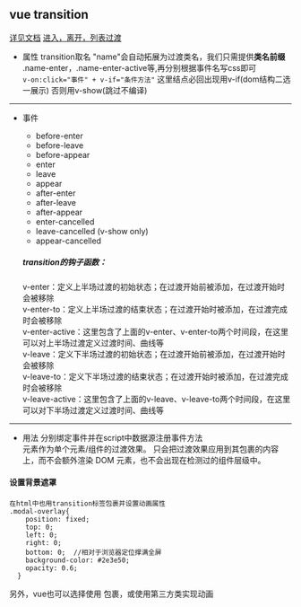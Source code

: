 ## vue transition

[详见文档](https://cn.vuejs.org/v2/api/#transition)
[进入，离开，列表过渡](https://cn.vuejs.org/v2/guide/transitions.html)
- 属性
  transition取名 "name"会自动拓展为过渡类名，我们只需提供**类名前缀** .name-enter，.name-enter-active等,再分别根据事件名写css即可       
 `v-on:click="事件" + v-if="条件方法"` 这里结点必回出现用v-if(dom结构二选一展示) 否则用v-show(跳过不编译)     
--------------------------
- 事件
    * before-enter
    * before-leave
    * before-appear
    * enter
    * leave
    * appear
    * after-enter
    * after-leave
    * after-appear
    * enter-cancelled
    * leave-cancelled (v-show only)
    * appear-cancelled


  ##### transition的钩子函数：
    v-enter：定义上半场过渡的初始状态；在过渡开始前被添加，在过渡开始时会被移除   
    v-enter-to：定义上半场过渡的结束状态；在过渡开始时被添加，在过渡完成时会被移除    
    v-enter-active：这里包含了上面的v-enter、v-enter-to两个时间段，在这里可以对上半场过渡定义过渡时间、曲线等   
    v-leave：定义下半场过渡的初始状态；在过渡开始前被添加，在过渡开始时会被移除   
    v-leave-to：定义下半场过渡的结束状态；在过渡开始时被添加，在过渡完成时会被移除    
    v-leave-active：这里包含了上面的v-leave、v-leave-to两个时间段，在这里可以对下半场过渡定义过渡时间、曲线等   
---------------------------------
- 用法
  分别绑定事件并在script中数据源注册事件方法      
  <transition> 元素作为单个元素/组件的过渡效果。<transition> 只会把过渡效果应用到其包裹的内容上，而不会额外渲染 DOM 元素，也不会出现在检测过的组件层级中。    

#### 设置背景遮罩

```
在html中也用transition标签包裹并设置动画属性    
.modal-overlay{
    position: fixed;
    top: 0;
    left: 0;
    right: 0;
    bottom: 0;  //相对于浏览器定位撑满全屏
    background-color: #2e3e50;
    opacity: 0.6;
  }
```
另外，vue也可以选择使用 <transition-group> 包裹，或使用第三方类实现动画   